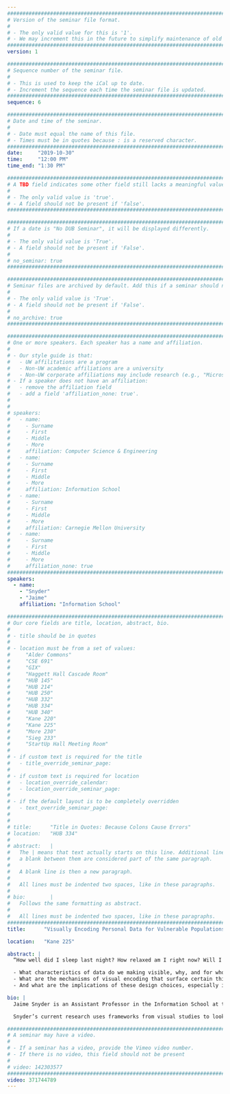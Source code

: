 ```yaml
---
################################################################################
# Version of the seminar file format.
#
# - The only valid value for this is '1'.
# - We may increment this in the future to simplify maintenance of old seminars.
################################################################################
version: 1

################################################################################
# Sequence number of the seminar file.
#
# - This is used to keep the iCal up to date.
# - Increment the sequence each time the seminar file is updated.
################################################################################
sequence: 6

################################################################################
# Date and time of the seminar.
#
# - Date must equal the name of this file.
# - Times must be in quotes because : is a reserved character.
################################################################################
date:     "2019-10-30"
time:     "12:00 PM"
time_end: "1:30 PM"

################################################################################
# A TBD field indicates some other field still lacks a meaningful value.
#
# - The only valid value is 'true'.
# - A field should not be present if 'false'.
################################################################################

################################################################################
# If a date is "No DUB Seminar", it will be displayed differently.
#
# - The only valid value is 'True'.
# - A field should not be present if 'False'.
#
# no_seminar: true
################################################################################

################################################################################
# Seminar files are archived by default. Add this if a seminar should not be.
#
# - The only valid value is 'True'.
# - A field should not be present if 'False'.
#
# no_archive: true
################################################################################

################################################################################
# One or more speakers. Each speaker has a name and affiliation.
#
# - Our style guide is that:
#   - UW affilitations are a program
#   - Non-UW academic affiliations are a university
#   - Non-UW corporate affiliations may include research (e.g., "Microsoft Research")
# - If a speaker does not have an affiliation:
#   - remove the affiliation field
#   - add a field 'affiliation_none: true'.
#
#
# speakers:
#   - name: 
#     - Surname
#     - First
#     - Middle
#     - More
#     affiliation: Computer Science & Engineering 
#   - name: 
#     - Surname
#     - First
#     - Middle
#     - More
#     affiliation: Information School 
#   - name: 
#     - Surname
#     - First
#     - Middle
#     - More
#     affiliation: Carnegie Mellon University 
#   - name:
#     - Surname
#     - First
#     - Middle
#     - More
#     affiliation_none: true
################################################################################
speakers:
  - name:
    - "Snyder"
    - "Jaime"
    affiliation: "Information School"

################################################################################
# Our core fields are title, location, abstract, bio.
#
# - title should be in quotes
#
# - location must be from a set of values:
#     "Alder Commons"
#     "CSE 691"
#     "GIX"
#     "Haggett Hall Cascade Room"
#     "HUB 145"
#     "HUB 214"
#     "HUB 250"
#     "HUB 332"
#     "HUB 334"
#     "HUB 340"
#     "Kane 220"
#     "Kane 225"
#     "More 230"
#     "Sieg 233"
#     "StartUp Hall Meeting Room"
#
# - if custom text is required for the title
#   - title_override_seminar_page:
#
# - if custom text is required for location
#   - location_override_calendar:
#   - location_override_seminar_page:
#
# - if the default layout is to be completely overridden
#   - text_override_seminar_page:
#
#
# title:      "Title in Quotes: Because Colons Cause Errors"
# location:   "HUB 334"
#
# abstract:   |
#   The | means that text actually starts on this line. Additional lines without
#   a blank between them are considered part of the same paragraph.
#
#   A blank line is then a new paragraph.
#
#   All lines must be indented two spaces, like in these paragraphs.
#
# bio:        |
#   Follows the same formatting as abstract.
#
#   All lines must be indented two spaces, like in these paragraphs.
################################################################################
title:      "Visually Encoding Personal Data for Vulnerable Populations"

location:   "Kane 225"

abstract: |
  “How well did I sleep last night? How relaxed am I right now? Will I feel better or worse tomorrow?” Personal informatics and self-tracking systems contribute to the expectation that personal health and wellness questions like these can be answered with data. Because visualizations play a pivotal role in many PI systems by making tracking data available to end users, design decisions related to visual encodings are deeply implicated in perceived associations between self-knowledge and pervasive personal data. This is particularly true for vulnerable populations like those who self-track to manage serious mental illnesses. This talk will focus on a recent co-design project conducted in collaboration with individuals diagnosed with bipolar disorder, a serious mental illness characterized by difficult to predict mood swings and often controlled through therapeutic self-tracking. This work provides a basis for a discussion of 1) sense-making challenges related to the representation and interpretation of personal data and 2) the benefits, risks, and limitations of participatory approaches to designing personal data visualizations that better reflect lived experiences. In the process of describing this work, I will highlight some key questions about the creation and use of visual representations that ground the work that we do at the Visualization Studies Research Studio, including:

  - What characteristics of data do we making visible, why, and for whom? What motivates these choices and what values are reflected in these decisions?
  - What are the mechanisms of visual encoding that surface certain things and obscure others? How are data made visible?
  - And what are the implications of these design choices, especially in terms of communication, collaboration and coordination across individuals with distinctly different training, points of reference, and visual literacies?

bio: |
  Jaime Snyder is an Assistant Professor in the Information School at the University of Washington in Seattle. Her research focuses on social aspects of visual practices in the information domain, visual materiality and ethics and values in the design of visual representations of information. She also serves as Adjunct Assistant Professor in the UW Department of Human-Centered Design and Engineering.

  Snyder’s current research uses frameworks from visual studies to look at the activity of image making as an information-driven, communicative practice. Anyone who has clarified a thought or prompted a response during a conversation by drawing a picture or sketching out a relationship has exploited the potential of image making as a tool for conveying information. Rich descriptions of visually enabled conversation and social interactions can greatly inform and influence the design of tools for supporting collaboration and coordination. The goal of her research is to expand the ways that the creation and use of visual information are understood and supported by these systems.

################################################################################
# A seminar may have a video.
#
# - If a seminar has a video, provide the Vimeo video number.
# - If there is no video, this field should not be present
#
# video: 142303577
################################################################################
video: 371744789
---
```

